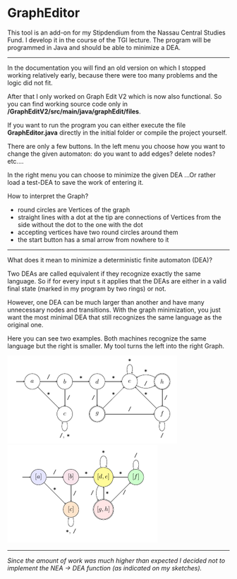 # GraphEditor

This tool is an add-on for my Stipdendium from the Nassau Central Studies Fund. I develop it in the course of the TGI lecture. The program will be programmed in Java and should be able to minimize a DEA.

-------------------------------------------------------------

In the documentation you will find an old version on which I stopped working relatively early, because there were too many problems and the logic did not fit.

After that I only worked on Graph Edit V2 which is now also functional.
So you can find working source code only in **/GraphEditV2/src/main/java/graphEdit/files**.

If you want to run the program you can either execute the file **GraphEditor.java** directly in the initial folder or compile the project yourself.

There are only a few buttons. In the left menu you choose how you want to change the given automaton: do you want to add edges? delete nodes? etc....

In the right menu you can choose to minimize the given DEA ...Or rather load a test-DEA to save the work of entering it.

How to interpret the Graph?
* round circles are Vertices of the graph
* straight lines with a dot at the tip are connections of Vertices from the side without the dot to the one with the dot
* accepting vertices have two round circles around them
* the start button has a smal arrow from nowhere to it

--------------------------------------------------------------

What does it mean to minimize a deterministic finite automaton (DEA)?

Two DEAs are called equivalent if they recognize exactly the same language. So if for every input s it applies that the DEAs are either in a valid final state (marked in my program by two rings) or not.

However, one DEA can be much larger than another and have many unnecessary nodes and transitions. With the graph minimization, you just want the most minimal DEA that still recognizes the same language as the original one.

Here you can see two examples. Both machines recognize the same language but the right is smaller. My tool turns the left into the right Graph.

![not minimized](https://github.com/SamuelBorn/GraphEditor/blob/main/Images/not_minimized.png)
![minimized](https://github.com/SamuelBorn/GraphEditor/blob/main/Images/minimized.png)





-------------------------------------------------------------

*Since the amount of work was much higher than expected I decided not to implement the NEA -> DEA function (as indicated on my sketches).*
